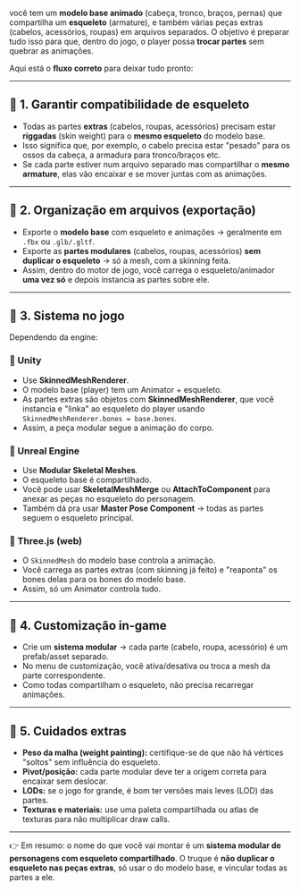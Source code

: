  você tem um **modelo base animado** (cabeça, tronco, braços, pernas) que compartilha um **esqueleto** (armature), e também várias peças extras (cabelos, acessórios, roupas) em arquivos separados.
O objetivo é preparar tudo isso para que, dentro do jogo, o player possa **trocar partes** sem quebrar as animações.

Aqui está o **fluxo correto** para deixar tudo pronto:

---

## 🔹 1. Garantir compatibilidade de esqueleto

* Todas as partes **extras** (cabelos, roupas, acessórios) precisam estar **riggadas** (skin weight) para o **mesmo esqueleto** do modelo base.
* Isso significa que, por exemplo, o cabelo precisa estar "pesado" para os ossos da cabeça, a armadura para tronco/braços etc.
* Se cada parte estiver num arquivo separado mas compartilhar o **mesmo armature**, elas vão encaixar e se mover juntas com as animações.

---

## 🔹 2. Organização em arquivos (exportação)

* Exporte o **modelo base** com esqueleto e animações → geralmente em `.fbx` ou `.glb/.gltf`.
* Exporte as **partes modulares** (cabelos, roupas, acessórios) **sem duplicar o esqueleto** → só a mesh, com a skinning feita.
* Assim, dentro do motor de jogo, você carrega o esqueleto/animador **uma vez só** e depois instancia as partes sobre ele.

---

## 🔹 3. Sistema no jogo

Dependendo da engine:

### 🔸 Unity

* Use **SkinnedMeshRenderer**.
* O modelo base (player) tem um Animator + esqueleto.
* As partes extras são objetos com **SkinnedMeshRenderer**, que você instancia e "linka" ao esqueleto do player usando `SkinnedMeshRenderer.bones = base.bones`.
* Assim, a peça modular segue a animação do corpo.

### 🔸 Unreal Engine

* Use **Modular Skeletal Meshes**.
* O esqueleto base é compartilhado.
* Você pode usar **SkeletalMeshMerge** ou **AttachToComponent** para anexar as peças no esqueleto do personagem.
* Também dá pra usar **Master Pose Component** → todas as partes seguem o esqueleto principal.

### 🔸 Three.js (web)

* O `SkinnedMesh` do modelo base controla a animação.
* Você carrega as partes extras (com skinning já feito) e "reaponta" os bones delas para os bones do modelo base.
* Assim, só um Animator controla tudo.

---

## 🔹 4. Customização in-game

* Crie um **sistema modular** → cada parte (cabelo, roupa, acessório) é um prefab/asset separado.
* No menu de customização, você ativa/desativa ou troca a mesh da parte correspondente.
* Como todas compartilham o esqueleto, não precisa recarregar animações.

---

## 🔹 5. Cuidados extras

* **Peso da malha (weight painting):** certifique-se de que não há vértices "soltos" sem influência do esqueleto.
* **Pivot/posição:** cada parte modular deve ter a origem correta para encaixar sem deslocar.
* **LODs:** se o jogo for grande, é bom ter versões mais leves (LOD) das partes.
* **Texturas e materiais:** use uma paleta compartilhada ou atlas de texturas para não multiplicar draw calls.

---

👉 Em resumo: o nome do que você vai montar é um **sistema modular de personagens com esqueleto compartilhado**.
O truque é **não duplicar o esqueleto nas peças extras**, só usar o do modelo base, e vincular todas as partes a ele.


